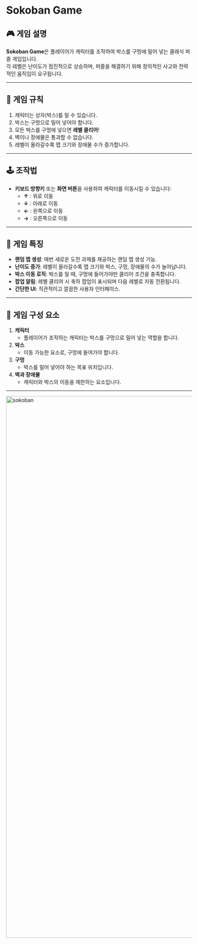 # Sokoban Game

## 🎮 게임 설명
**Sokoban Game**은 플레이어가 캐릭터를 조작하여 박스를 구멍에 밀어 넣는 클래식 퍼즐 게임입니다.  
각 레벨은 난이도가 점진적으로 상승하며, 퍼즐을 해결하기 위해 창의적인 사고와 전략적인 움직임이 요구됩니다.

---

## 🌟 게임 규칙
1. 캐릭터는 상자(박스)를 밀 수 있습니다.
2. 박스는 구멍으로 밀어 넣어야 합니다.
3. 모든 박스를 구멍에 넣으면 **레벨 클리어**!
4. 벽이나 장애물은 통과할 수 없습니다.
5. 레벨이 올라갈수록 맵 크기와 장애물 수가 증가합니다.

---

## 🕹️ 조작법
- **키보드 방향키** 또는 **화면 버튼**을 사용하여 캐릭터를 이동시킬 수 있습니다:
  - **↑** : 위로 이동
  - **↓** : 아래로 이동
  - **←** : 왼쪽으로 이동
  - **→** : 오른쪽으로 이동

---

## 🧩 게임 특징
- **랜덤 맵 생성**: 매번 새로운 도전 과제를 제공하는 랜덤 맵 생성 기능.
- **난이도 증가**: 레벨이 올라갈수록 맵 크기와 박스, 구멍, 장애물의 수가 늘어납니다.
- **박스 이동 로직**: 박스를 밀 때, 구멍에 들어가야만 클리어 조건을 충족합니다.
- **팝업 알림**: 레벨 클리어 시 축하 팝업이 표시되며 다음 레벨로 자동 전환됩니다.
- **간단한 UI**: 직관적이고 깔끔한 사용자 인터페이스.

---

## 📜 게임 구성 요소
1. **캐릭터**  
   - 플레이어가 조작하는 캐릭터는 박스를 구멍으로 밀어 넣는 역할을 합니다.
2. **박스**  
   - 이동 가능한 요소로, 구멍에 들어가야 합니다.
3. **구멍**  
   - 박스를 밀어 넣어야 하는 목표 위치입니다.
4. **벽과 장애물**  
   - 캐릭터와 박스의 이동을 제한하는 요소입니다.

---

<img width="1465" alt="sokoban" src="https://github.com/user-attachments/assets/4f811355-6b69-4188-a485-3b1d537fd196">


